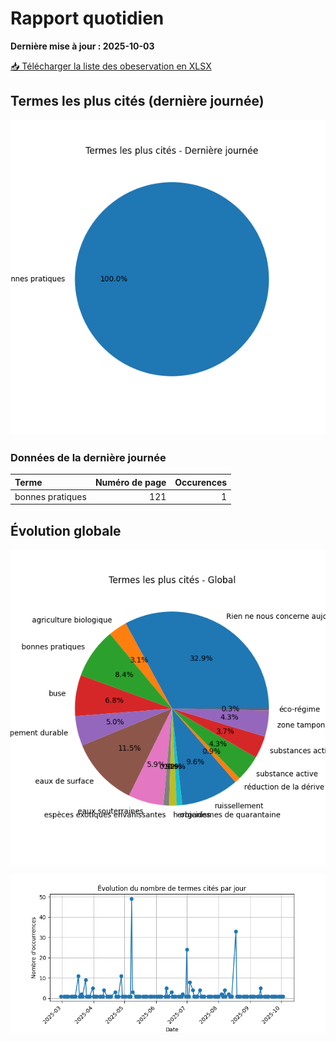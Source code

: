 # Rapport quotidien

**Dernière mise à jour : 2025-10-03**

[📥 Télécharger la liste des obeservation en XLSX](https://github.com/LlrdntCORDER/VeilleMoniteur/releases/latest/download/Data.xlsx)

## Termes les plus cités (dernière journée)

![Graphique](img/last_day_pie.png)

### Données de la dernière journée

| Terme            |   Numéro de page |   Occurences |
|:-----------------|-----------------:|-------------:|
| bonnes pratiques |              121 |            1 |

## Évolution globale

![Graphique](img/global_pie.png)

![Graphique](img/evolution_line.png)

